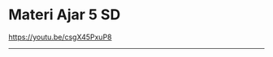 # Materi Ajar 5 SD
https://youtu.be/csgX45PxuP8

-----------------------------------------------------------

